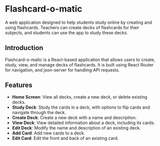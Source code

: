 # Flashcard-o-matic

A web application designed to help students study online by creating and using flashcards. Teachers can create decks of flashcards for their subjects, and students can use the app to study these decks.

## Introduction
Flashcard-o-matic is a React-based application that allows users to create, study, view, and manage decks of flashcards. It is built using React Router for navigation, and json-server for handling API requests.

## Features
- **Home Screen**: View all decks, create a new deck, or delete existing decks.
- **Study Deck**: Study the cards in a deck, with options to flip cards and navigate through the deck.
- **Create Deck**: Create a new deck with a name and description.
- **View Deck**: View detailed information about a deck, including its cards.
- **Edit Deck**: Modify the name and description of an existing deck.
- **Add Card**: Add new cards to a deck.
- **Edit Card**: Edit the front and back of an existing card.
